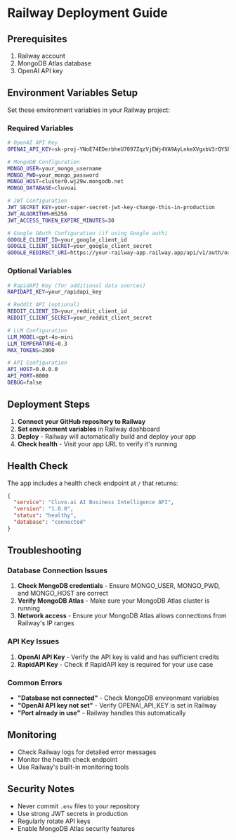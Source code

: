 # Railway Deployment Guide

## Prerequisites

1. Railway account
2. MongoDB Atlas database
3. OpenAI API key

## Environment Variables Setup

Set these environment variables in your Railway project:

### Required Variables

```bash
# OpenAI API Key
OPENAI_API_KEY=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

# MongoDB Configuration
MONGO_USER=your_mongo_username
MONGO_PWD=your_mongo_password
MONGO_HOST=cluster0.wj29w.mongodb.net
MONGO_DATABASE=cluvoai

# JWT Configuration
JWT_SECRET_KEY=your-super-secret-jwt-key-change-this-in-production
JWT_ALGORITHM=HS256
JWT_ACCESS_TOKEN_EXPIRE_MINUTES=30

# Google OAuth Configuration (if using Google auth)
GOOGLE_CLIENT_ID=your_google_client_id
GOOGLE_CLIENT_SECRET=your_google_client_secret
GOOGLE_REDIRECT_URI=https://your-railway-app.railway.app/api/v1/auth/oauth/google/callback
```

### Optional Variables

```bash
# RapidAPI Key (for additional data sources)
RAPIDAPI_KEY=your_rapidapi_key

# Reddit API (optional)
REDDIT_CLIENT_ID=your_reddit_client_id
REDDIT_CLIENT_SECRET=your_reddit_client_secret

# LLM Configuration
LLM_MODEL=gpt-4o-mini
LLM_TEMPERATURE=0.3
MAX_TOKENS=2000

# API Configuration
API_HOST=0.0.0.0
API_PORT=8000
DEBUG=false
```

## Deployment Steps

1. **Connect your GitHub repository to Railway**
2. **Set environment variables** in Railway dashboard
3. **Deploy** - Railway will automatically build and deploy your app
4. **Check health** - Visit your app URL to verify it's running

## Health Check

The app includes a health check endpoint at `/` that returns:

```json
{
  "service": "Cluvo.ai AI Business Intelligence API",
  "version": "1.0.0",
  "status": "healthy",
  "database": "connected"
}
```

## Troubleshooting

### Database Connection Issues

1. **Check MongoDB credentials** - Ensure MONGO_USER, MONGO_PWD, and MONGO_HOST are correct
2. **Verify MongoDB Atlas** - Make sure your MongoDB Atlas cluster is running
3. **Network access** - Ensure your MongoDB Atlas allows connections from Railway's IP ranges

### API Key Issues

1. **OpenAI API Key** - Verify the API key is valid and has sufficient credits
2. **RapidAPI Key** - Check if RapidAPI key is required for your use case

### Common Errors

- **"Database not connected"** - Check MongoDB environment variables
- **"OpenAI API key not set"** - Verify OPENAI_API_KEY is set in Railway
- **"Port already in use"** - Railway handles this automatically

## Monitoring

- Check Railway logs for detailed error messages
- Monitor the health check endpoint
- Use Railway's built-in monitoring tools

## Security Notes

- Never commit `.env` files to your repository
- Use strong JWT secrets in production
- Regularly rotate API keys
- Enable MongoDB Atlas security features 